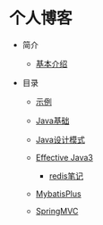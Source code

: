 # 个人博客

* 简介
  * [基本介绍](md/README.md)

* 目录

  * [示例](md/Demo/README)
  * [Java基础](md/Java/README)
  * [Java设计模式](md/Java23/README)
    
  * [Effective Java3](md/EffectiveJava3/README)
	* [redis笔记](md/DataBase/redis/README)
  * [MybatisPlus](md/MybatisPlus/README)
  
  * [SpringMVC](md/SpringMVC/README)
